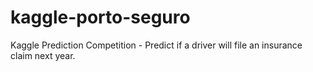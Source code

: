 # kaggle-porto-seguro
Kaggle Prediction Competition - Predict if a driver will file an insurance claim next year.
